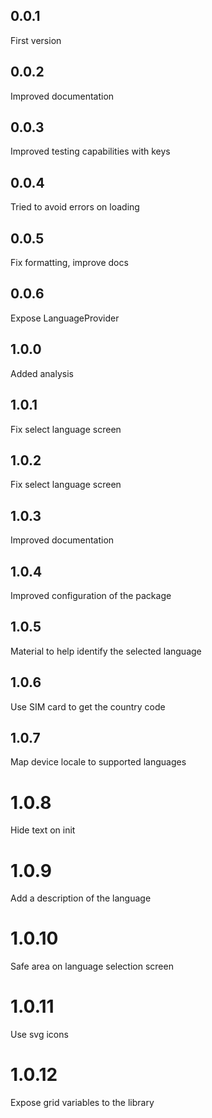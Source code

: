 ## 0.0.1

First version

## 0.0.2

Improved documentation

## 0.0.3

Improved testing capabilities with keys

## 0.0.4

Tried to avoid errors on loading

## 0.0.5

Fix formatting, improve docs

## 0.0.6

Expose LanguageProvider

## 1.0.0

Added analysis

## 1.0.1

Fix select language screen

## 1.0.2

Fix select language screen

## 1.0.3

Improved documentation

## 1.0.4

Improved configuration of the package

## 1.0.5

Material to help identify the selected language

## 1.0.6

Use SIM card to get the country code

## 1.0.7

Map device locale to supported languages

# 1.0.8

Hide text on init

# 1.0.9

Add a description of the language

# 1.0.10

Safe area on language selection screen

# 1.0.11

Use svg icons

# 1.0.12

Expose grid variables to the library